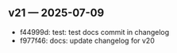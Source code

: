 ## v21 — 2025-07-09

- f44999d: test: test docs commit in changelog
- f977f46: docs: update changelog for v20
